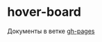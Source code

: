 # hover-board  
Документы в ветке [gh-pages](https://github.com/AlexandrZagumennov/hover-board/tree/gh-pages)
